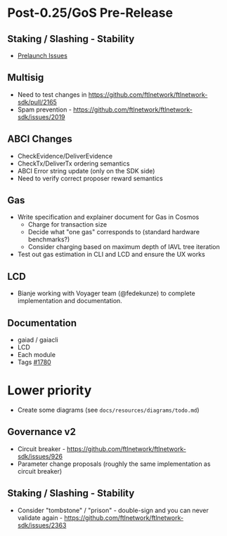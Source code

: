 # Post-0.25/GoS Pre-Release

## Staking / Slashing - Stability

- [Prelaunch Issues](https://github.com/ftlnetwork/ftlnetwork-sdk/issues?utf8=%E2%9C%93&q=is%3Aissue+is%3Aopen+label%3Astaking+label%3Aprelaunch-2.0)

## Multisig

- Need to test changes in https://github.com/ftlnetwork/ftlnetwork-sdk/pull/2165
- Spam prevention - https://github.com/ftlnetwork/ftlnetwork-sdk/issues/2019

## ABCI Changes

- CheckEvidence/DeliverEvidence
- CheckTx/DeliverTx ordering semantics
- ABCI Error string update (only on the SDK side)
- Need to verify correct proposer reward semantics

## Gas

- Write specification and explainer document for Gas in Cosmos
  * Charge for transaction size
  * Decide what "one gas" corresponds to (standard hardware benchmarks?)
  * Consider charging based on maximum depth of IAVL tree iteration
- Test out gas estimation in CLI and LCD and ensure the UX works

## LCD

- Bianje working with Voyager team (@fedekunze) to complete implementation and documentation.

## Documentation

- gaiad / gaiacli
- LCD
- Each module
- Tags [#1780](https://github.com/ftlnetwork/ftlnetwork-sdk/issues/1780)
# Lower priority

- Create some diagrams (see `docs/resources/diagrams/todo.md`) 

## Governance v2

- Circuit breaker - https://github.com/ftlnetwork/ftlnetwork-sdk/issues/926
- Parameter change proposals (roughly the same implementation as circuit breaker)

## Staking / Slashing - Stability

- Consider "tombstone" / "prison" - double-sign and you can never validate again - https://github.com/ftlnetwork/ftlnetwork-sdk/issues/2363
